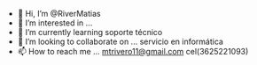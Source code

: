 - 👋 Hi, I’m @RiverMatias
- 👀 I’m interested in ...
- 🌱 I’m currently learning  soporte técnico
- 💞️ I’m looking to collaborate on ... servicio en informática  
- 📫 How to reach me ... mtrivero11@gmail.com cel(3625221093)
<!---
RiverMatias/RiverMatias is a ✨ special ✨ repository because its `README.md` (this file) appears on your GitHub profile.
You can click the Preview link to take a look at your changes.
